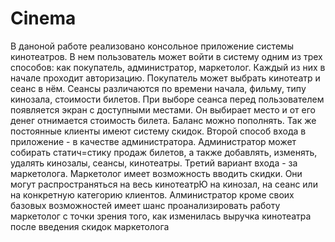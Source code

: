 # Cinema
В даноной работе реализовано консольное приложение системы кинотеатров. В нем пользователь может войти в систему 
одним из трех способов: как покупатель, администратор, маркетолог. Каждый из них в начале проходит авторизацию.
Покупатель может выбрать кинотеатр и сеанс в нём. Сеансы различаются по времени начала, фильму, типу кинозала,
стоимости билетов. При выборе сеанса перед пользователем появляется экран с доступными местами. Он выбирает место 
и от его денег отнимается стоимость билета. Баланс можно пополнять. Так же постоянные клиенты имеют систему скидок.
Второй способ входа в приложение - в качестве администратора. Администратор может собирать статич=стику продаж билетов,
а также добавлять, изменять, удалять кинозалы, сеансы, кинотеатры. Третий вариант входа - за маркетолога. Маркетолог
имеет возможность вводить скидки. Они могут распространяться на весь кинотеатрЮ на кинозал, на сеанс или на конкретную 
категорию клиентов. Алминистратор кроме своих базовых возможностей имеет шанс проанализировать работу маркетолог с точки 
зрения того, как изменилась выручка кинотеатра после введения скидок маркетолога

